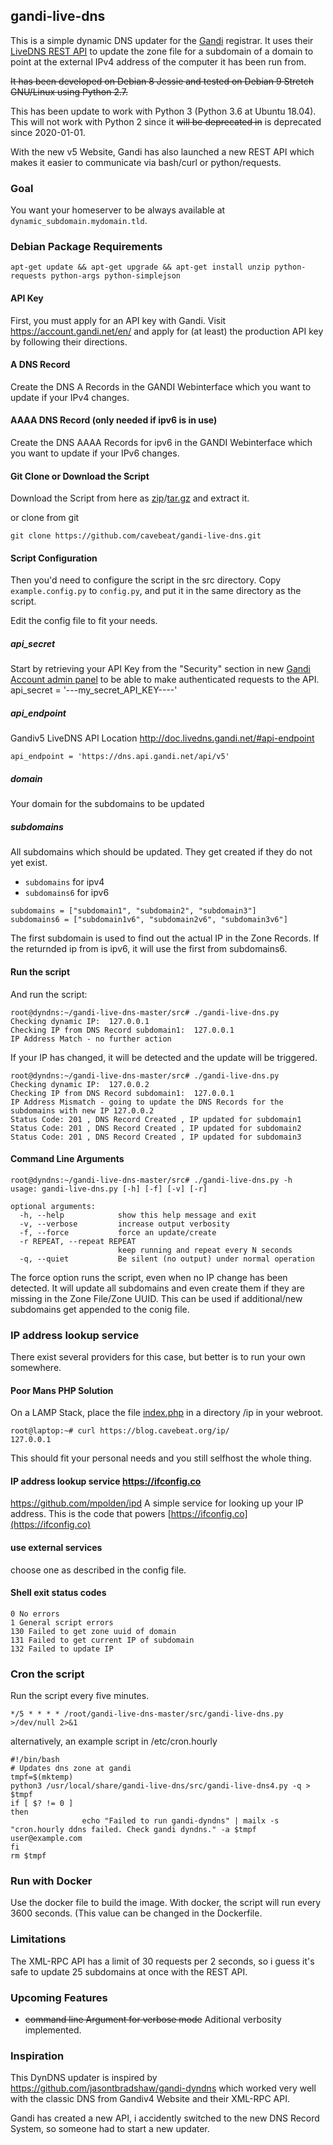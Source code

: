 gandi-live-dns
----

This is a simple dynamic DNS updater for the
[Gandi](https://www.gandi.net) registrar. It uses their [LiveDNS REST API](http://doc.livedns.gandi.net/) to update the zone file for a subdomain of a domain to point at the external IPv4 address of the computer it has been run from.

~~It has been developed on Debian 8 Jessie and tested on Debian 9 Stretch GNU/Linux using Python 2.7.~~

This has been update to work with Python 3 (Python 3.6 at Ubuntu 18.04). This will not work with Python 2 since it ~~will be deprecated in~~ is deprecated since 2020-01-01. 

With the new v5 Website, Gandi has also launched a new REST API which makes it easier to communicate via bash/curl or python/requests.  

### Goal

You want your homeserver to be always available at `dynamic_subdomain.mydomain.tld`.

### Debian Package Requirements

`apt-get update && apt-get upgrade && apt-get install unzip python-requests python-args python-simplejson`

#### API Key
First, you must apply for an API key with Gandi. Visit 
https://account.gandi.net/en/ and apply for (at least) the production API 
key by following their directions.

#### A DNS Record 
Create the DNS A Records in the GANDI Webinterface which you want to update if your IPv4 changes. 

#### AAAA DNS Record (only needed if ipv6 is in use)
Create the DNS AAAA Records for ipv6 in the GANDI Webinterface which you want to update if your IPv6 changes. 

#### Git Clone or Download the Script
Download the Script from here as [zip](https://github.com/cavebeat/gandi-live-dns/archive/master.zip)/[tar.gz](https://github.com/cavebeat/gandi-live-dns/archive/master.tar.gz) and extract it.  

or clone from git

`git clone https://github.com/cavebeat/gandi-live-dns.git` 

#### Script Configuration
Then you'd need to configure the script in the src directory.
Copy `example.config.py` to `config.py`, and put it in the same directory as the script.

Edit the config file to fit your needs. 

##### api_secret
Start by retrieving your API Key from the "Security" section in new [Gandi Account admin panel](https://account.gandi.net/) to be able to make authenticated requests to the API.
api_secret = '---my_secret_API_KEY----'

##### api_endpoint
Gandiv5 LiveDNS API Location
http://doc.livedns.gandi.net/#api-endpoint

```
api_endpoint = 'https://dns.api.gandi.net/api/v5'
```

##### domain
Your domain for the subdomains to be updated 


##### subdomains
All subdomains which should be updated. They get created if they do not yet exist.

* `subdomains` for ipv4
* `subdomains6` for ipv6

``` 
subdomains = ["subdomain1", "subdomain2", "subdomain3"]
subdomains6 = ["subdomain1v6", "subdomain2v6", "subdomain3v6"]
```

The first subdomain is used to find out the actual IP in the Zone Records.
If the returnded ip from is ipv6, it will use the first from subdomains6.

#### Run the script
And run the script:

```
root@dyndns:~/gandi-live-dns-master/src# ./gandi-live-dns.py   
Checking dynamic IP:  127.0.0.1
Checking IP from DNS Record subdomain1:  127.0.0.1
IP Address Match - no further action
```

If your IP has changed, it will be detected and the update will be triggered. 


```
root@dyndns:~/gandi-live-dns-master/src# ./gandi-live-dns.py
Checking dynamic IP:  127.0.0.2
Checking IP from DNS Record subdomain1:  127.0.0.1
IP Address Mismatch - going to update the DNS Records for the subdomains with new IP 127.0.0.2
Status Code: 201 , DNS Record Created , IP updated for subdomain1
Status Code: 201 , DNS Record Created , IP updated for subdomain2
Status Code: 201 , DNS Record Created , IP updated for subdomain3
```

#### Command Line Arguments

```
root@dyndns:~/gandi-live-dns-master/src# ./gandi-live-dns.py -h
usage: gandi-live-dns.py [-h] [-f] [-v] [-r]

optional arguments:
  -h, --help            show this help message and exit
  -v, --verbose         increase output verbosity
  -f, --force           force an update/create
  -r REPEAT, --repeat REPEAT
                        keep running and repeat every N seconds
  -q, --quiet           Be silent (no output) under normal operation
```

The force option runs the script, even when no IP change has been detected. 
It will update all subdomains and even create them if they are missing in the 
Zone File/Zone UUID. This can be used if additional/new subdomains get appended to the conig file.  

### IP address lookup service 
There exist several providers for this case, but better is to run your own somewhere. 

#### Poor Mans PHP Solution
On a LAMP Stack, place the file [index.php](https://github.com/cavebeat/gandi-live-dns/blob/master/src/example-index.php) in a directory /ip in your webroot. 

```
root@laptop:~# curl https://blog.cavebeat.org/ip/
127.0.0.1
```
This should fit your personal needs and you still selfhost the whole thing. 

####  IP address lookup service https://ifconfig.co
https://github.com/mpolden/ipd A simple service for looking up your IP address. This is the code that powers [https://ifconfig.co](https://ifconfig.co)

#### use external services
choose one as described in the config file. 

#### Shell exit status codes
```
0 No errors
1 General script errors
130 Failed to get zone uuid of domain
131 Failed to get current IP of subdomain
132 Failed to update IP
```

### Cron the script

Run the script every five minutes. 
```
*/5 * * * * /root/gandi-live-dns-master/src/gandi-live-dns.py >/dev/null 2>&1 
```
alternatively, an example script in /etc/cron.hourly
```
#!/bin/bash
# Updates dns zone at gandi
tmpf=$(mktemp)
python3 /usr/local/share/gandi-live-dns/src/gandi-live-dns4.py -q > $tmpf
if [ $? != 0 ]
then
                echo "Failed to run gandi-dyndns" | mailx -s "cron.hourly ddns failed. Check gandi dyndns." -a $tmpf user@example.com
fi
rm $tmpf
```

### Run with Docker

Use the docker file to build the image. With docker, the script will run every 3600 seconds. (This value can be changed in the Dockerfile.

### Limitations
The XML-RPC API has a limit of 30 requests per 2 seconds, so i guess it's safe to update 25 subdomains at once with the REST API. 


### Upcoming Features
* ~~command line Argument for verbose mode~~ Aditional verbosity implemented.

### Inspiration   

This DynDNS updater is inspired by https://github.com/jasontbradshaw/gandi-dyndns which worked very well 
with the classic DNS from Gandiv4 Website and their XML-RPC API.

Gandi has created a new API, i accidently switched to the new DNS Record System, so someone had to start a new updater.  
